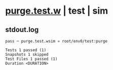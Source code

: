 # [purge.test.w](../../../../../../tests/sdk_tests/queue/purge.test.w) | test | sim

## stdout.log
```log
pass ─ purge.test.wsim » root/env0/test:purge

Tests 1 passed (1)
Snapshots 1 skipped
Test Files 1 passed (1)
Duration <DURATION>
```


